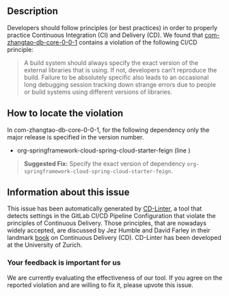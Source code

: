 
## Description
Developers should follow principles (or best practices) in order to properly practice Continuous Integration (CI) and Delivery (CD).
We found that [com-zhangtao-db-core-0-0-1](https://gitlab.com/ztshandongPublic/spring-boot-mybatis-read-write-dbcore/blob/master/.gitlab-ci.yml) contains a violation of the following CI/CD principle:

> A build system should always specify the exact version of the external libraries that is using.
If not, developers can’t reproduce the build. Failure to be absolutely specific also leads to an occasional long debugging session tracking down strange errors due to people or build systems using different versions of libraries.

## How to locate the violation

In com-zhangtao-db-core-0-0-1, for the following dependency only the major release is specified in the version number.

* org-springframework-cloud-spring-cloud-starter-feign (line )

> **Suggested Fix:** Specify the exact version of dependency `org-springframework-cloud-spring-cloud-starter-feign`.

## Information about this issue

This issue has been automatically generated by [CD-Linter](https://gitlab.com/Jancso/configuration-analytics), a tool that detects settings in the GitLab CI/CD Pipeline Configuration that violate the principles of Continuous Delivery. Those principles, that are nowadays widely accepted, are discussed by Jez Humble and David Farley in their landmark [book](https://www.oreilly.com/library/view/continuous-delivery-reliable/9780321670250/) on Continuous Delivery (CD). CD-Linter has been developed at the University of Zurich.

### Your feedback is important for us
We are currently evaluating the effectiveness of our tool. If you agree on the reported violation and are willing to fix it, please upvote this issue.